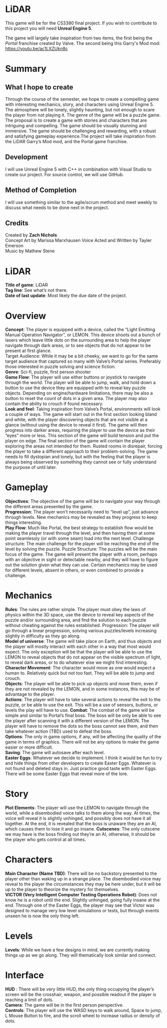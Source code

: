 # LiDAR
This game will be for the CS3380 final project. If you wish to contribute to this project you will need **Unreal Engine 5**.

The game will largely take inspiration from two items, the first being the *Portal* franchise created by Valve. The second being this Garry's Mod mod: https://youtu.be/ac1LXZUkn8c

# Summary
## What I hope to create
Through the course of the semester, we hope to create a compelling game with interesting mechanics, story, and characters using Unreal Engine 5. The atmosphere will be lonely, slightly haunting, but not enough to scare the player from not playing it. The genre of the game will be a puzzle game. The proposal is to create a game with stories and characters that are intriguing and compelling. The game should be visually stunning and immersive. The game should be challenging and rewarding, with a robust and satisfying gameplay experience.The project will take inspiration from the LiDAR Garry’s Mod mod, and the Portal game franchise.
## Development
I will use Unreal Engine 5 with C++ in combination with Visual Studio to create our project. For source control, we will use GitHub.
## Method of Completion
I will use something similar to the agile/scrum method and meet weekly to discuss what needs to be done next in the project. 
## Credits
Created by **Zach Nichols** </br>
Concept Art by Marissa Marxhausen
Voice Acted and Written by Tayler Emerson  </br>
Music by Mathew Stene  </br>

# LiDAR
**Title of game**: LiDAR <br/>
**Tag line**: See what’s not there.<br/>
**Date of last update**: Most likely the due date of the project.<br/>
# Overview<br/>
**Concept**: The player is equipped with a device, called the “Light Emitting Manual Operation Navigator”, or LEMON. This device shoots out a bunch of lasers which leave little dots on the surrounding area to help the player navigate through dark areas, or to see objects that do not appear to be present at first glance.<br/>
Target Audience: While it may be a bit cheeky, we want to go for the same target audience that captured so many with Valve’s Portal series. Preferably those interested in puzzle solving and science fiction.<br/>
**Genre**: Sci-fi, puzzle, first person shooter<br/>
**Game Flow**: The player will use either buttons or joystick to navigate through the world. The player will be able to jump, walk, and hold down a button to use the device they are equipped with to reveal key puzzle objects. Depending on engine/hardware limitations, there may be also a button to reset the count of dots in a given area. The player may also contain the ability to crouch if found necessary. <br/>
**Look and feel**: Taking inspiration from Valve’s Portal, environments will look a couple of ways. The game will start out in the first section looking bland and white, with the player discovering objects that are not visible at a glance (without using the device to reveal it first). The game will then progress into darker areas, requiring the player to use the device as their “eyes” more or less. This section of the game will build tension and put the player on edge. The final section of the game will contain the player exploring the areas not intended for them. Rusted rooms in disrepair, forcing the player to take a different approach to their problem-solving. The game needs to fill dystopian and lonely, but with the feeling that the player is always being observed by something they cannot see or fully understand the purpose of until later.<br/>
# Gameplay<br/>
**Objectives**: The objective of the game will be to navigate your way through the different areas presented by the game. <br/>
**Progression**: The player won’t necessarily need to “level up”, just advance through levels. New mechanics may be revealed as they progress to keep things interesting.<br/>
**Play Flow**: Much like Portal, the best strategy to establish flow would be making the player travel through the level, and then having them at some point seamlessly (or with some seam) load into the next level.
Challenge structure: The main challenge for the player will be reaching the end of the level by solving the puzzle. 
Puzzle Structure: The puzzles will be the main focus of the game. The game will present the player with a room, perhaps with an objective in sight or detectable nearby, and they will have to figure out the solution given what they can use. Certain mechanics may be used for different levels, absent in others, or even combined to provide a challenge.<br/>
# Mechanics<br/>
**Rules**: The rules are rather simple. The player must obey the laws of physics within the 3D space, use the device to reveal key aspects of the puzzle and/or surrounding area, and find the solution to each puzzle without cheating against the rules established.
Progression: The player will go through a linear progression, solving various puzzles/levels increasing slightly in difficulty as they go along.<br/>
**Model of universe**: The game will take place on Earth, and thus objects and the player will mostly interact with each other in a way that most would expect. The only exception will be that the player will be able to use the LEMON to reveal objects that do not appear on the visible spectrum of light, to reveal dark areas, or to do whatever else we might find interesting.
**Character Movement**: The character would move as one would expect a human to. Relatively quick but not too fast. They will be able to jump and crouch.<br/>
**Objects**: The player will be able to pick up objects and move them, even if they are not revealed by the LEMON, and in some instances, this may be of advantage to the player.<br/>
**Actions**: The player will have to take several actions to reveal the exit to the puzzle, or be able to use the exit. This will be a use of sensors, buttons, or levels the play will have to use.
**Combat**: The combat of the game will be simple and similar to Portal’s final boss. The boss will be only be able to see the player after scanning it with a different version of the LEMON. The player will have to remove the dots so the boss cannot see them, and then take whatever action (TBD) used to defeat the boss.<br/>
**Options**: The only in game options, if any, will be affecting the quality of the game in terms of graphics. There will not be any options to make the game easier or more difficult.<br/>
**Saving**: The game will autosave after each level.<br/>
**Easter Eggs**: Whatever we decide to implement. I think it would be fun to try and hide things from other developers to create Easter Eggs. Whatever is not found and deleted stays in. Just practice good taste with Easter Eggs. There will be some Easter Eggs that reveal more of the lore.<br/>
# Story<br/>
**Plot Elements**: The player will use the LEMON to navigate through the world, while a disembodied voice talks to them along the way. At times, the voice will reveal it is slightly unhinged, and possibly does not have it all together. At the end, it is revealed that the boss is unaware they are an AI, which causes them to lose it and go insane.
**Cutscenes**: The only cutscene we may have is the boss finding out they’re an AI, otherwise, it should be the player who gets control at all times.<br/>
# Characters<br/>
**Main Character (Name TBD)**: There will be no backstory presented to the player other than waking up in a strange place. The disembodied voice may reveal to the player the circumstances they may be here under, but it will be up to the player to theorize the mystery for themselves.<br/>
**VICTOR (Very Intelligent Computer Testing Operations Robot)**: Does not know he is a robot until the end. Slightly unhinged, going fully insane at the end. Through one of the Easter Eggs, the player may see that Victor was designed to manage very low level simulations or tests, but through events unseen he is now the only thing left.<br/>
# Levels<br/>
**Levels**: While we have a few designs in mind, we are currently making things up as we go along. They will thematically look similar and connect.<br/>
# Interface<br/>
**HUD** : There will be very little HUD, the only thing occupying the player’s screen will be the crosshair, weapon, and possible readout if the player is reaching a limit of dots.<br/>
**Camera**: The game will be in the first person perspective.<br/>
**Controls**: The player will use the WASD keys to walk around, Space to jump, L Mouse Button to fire, and the scroll wheel to increase radius or density of dots.<br/>



